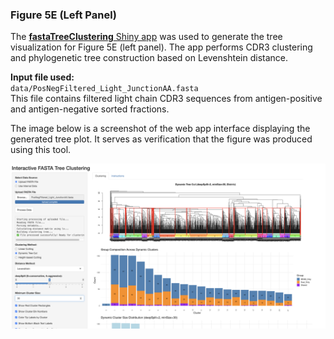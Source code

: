 ### Figure 5E (Left Panel)

The [**fastaTreeClustering** Shiny app](https://github.com/foocheung/fastaTreeClustering) was used to generate the tree visualization for Figure 5E (left panel). The app performs CDR3 clustering and phylogenetic tree construction based on Levenshtein distance.

**Input file used:**\
`data/PosNegFiltered_Light_JunctionAA.fasta`\
This file contains filtered light chain CDR3 sequences from antigen-positive and antigen-negative sorted fractions.

The image below is a screenshot of the web app interface displaying the generated tree plot. It serves as verification that the figure was produced using this tool.

![Figure 5E Left - Web App Screenshot](Figure5E_left.png)
